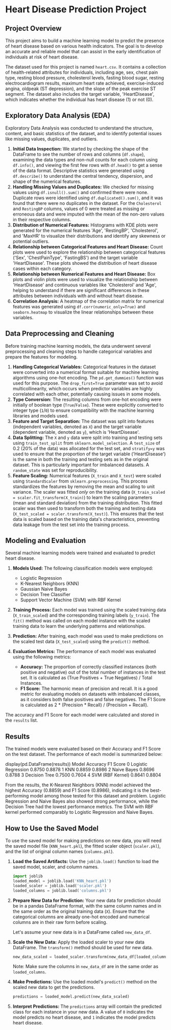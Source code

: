 # Heart Disease Prediction Project

## Project Overview

This project aims to build a machine learning model to predict the presence of heart disease based on various health indicators. The goal is to develop an accurate and reliable model that can assist in the early identification of individuals at risk of heart disease.

The dataset used for this project is named `heart.csv`. It contains a collection of health-related attributes for individuals, including age, sex, chest pain type, resting blood pressure, cholesterol levels, fasting blood sugar, resting electrocardiogram results, maximum heart rate achieved, exercise-induced angina, oldpeak (ST depression), and the slope of the peak exercise ST segment. The dataset also includes the target variable, 'HeartDisease', which indicates whether the individual has heart disease (1) or not (0).


## Exploratory Data Analysis (EDA)

Exploratory Data Analysis was conducted to understand the structure, content, and basic statistics of the dataset, and to identify potential issues like missing values, duplicates, and outliers.

1.  **Initial Data Inspection:** We started by checking the shape of the DataFrame to see the number of rows and columns (`df.shape`), examining the data types and non-null counts for each column using `df.info()`, and viewing the first few rows with `df.head()` to get a sense of the data format. Descriptive statistics were generated using `df.describe()` to understand the central tendency, dispersion, and shape of the numerical features.
2.  **Handling Missing Values and Duplicates:** We checked for missing values using `df.isnull().sum()` and confirmed there were none. Duplicate rows were identified using `df.duplicated().sum()`, and it was found that there were no duplicates in the dataset. For the `Cholesterol` and `RestingBP` columns, values of 0 were treated as missing or erroneous data and were imputed with the mean of the non-zero values in their respective columns.
3.  **Distribution of Numerical Features:** Histograms with KDE plots were generated for the numerical features 'Age', 'RestingBP', 'Cholesterol', and 'MaxHR' to visualize their distributions and identify any skewness or potential outliers.
4.  **Relationship between Categorical Features and Heart Disease:** Count plots were used to explore the relationship between categorical features ('Sex', 'ChestPainType', 'FastingBS') and the target variable 'HeartDisease'. These plots showed the distribution of heart disease cases within each category.
5.  **Relationship between Numerical Features and Heart Disease:** Box plots and violin plots were used to visualize the relationship between 'HeartDisease' and continuous variables like 'Cholesterol' and 'Age', helping to understand if there are significant differences in these attributes between individuals with and without heart disease.
6.  **Correlation Analysis:** A heatmap of the correlation matrix for numerical features was generated using `df.corr(numeric_only=True)` and `seaborn.heatmap` to visualize the linear relationships between these variables.


## Data Preprocessing and Cleaning

Before training machine learning models, the data underwent several preprocessing and cleaning steps to handle categorical variables and prepare the features for modeling.

1.  **Handling Categorical Variables:** Categorical features in the dataset were converted into a numerical format suitable for machine learning algorithms using one-hot encoding. The `pd.get_dummies()` function was used for this purpose. The `drop_first=True` parameter was set to avoid multicollinearity, which occurs when predictor variables are highly correlated with each other, potentially causing issues in some models.
2.  **Type Conversion:** The resulting columns from one-hot encoding were initially of boolean type (`True`/`False`). These were explicitly converted to integer type (`1`/`0`) to ensure compatibility with the machine learning libraries and models used.
3.  **Feature and Target Separation:** The dataset was split into features (independent variables, denoted as `X`) and the target variable (dependent variable, denoted as `y`), which is 'HeartDisease'.
4.  **Data Splitting:** The `X` and `y` data were split into training and testing sets using `train_test_split` from `sklearn.model_selection`. A `test_size` of 0.2 (20% of the data) was allocated for the test set, and `stratify=y` was used to ensure that the proportion of the target variable ('HeartDisease') is the same in both the training and testing sets as in the original dataset. This is particularly important for imbalanced datasets. A `random_state` was set for reproducibility.
5.  **Feature Scaling:** Numerical features (`X_train` and `X_test`) were scaled using `StandardScaler` from `sklearn.preprocessing`. This process standardizes the features by removing the mean and scaling to unit variance. The scaler was fitted *only* on the training data (`X_train_scaled = scaler.fit_transform(X_train)`) to learn the scaling parameters (mean and standard deviation) from the training distribution. This fitted scaler was then used to transform both the training and testing data (`X_test_scaled = scaler.transform(X_test)`). This ensures that the test data is scaled based on the training data's characteristics, preventing data leakage from the test set into the training process.


## Modeling and Evaluation

Several machine learning models were trained and evaluated to predict heart disease.

1.  **Models Used:** The following classification models were employed:
    *   Logistic Regression
    *   K-Nearest Neighbors (KNN)
    *   Gaussian Naive Bayes
    *   Decision Tree Classifier
    *   Support Vector Machine (SVM) with RBF Kernel

2.  **Training Process:** Each model was trained using the scaled training data (`X_train_scaled`) and the corresponding training labels (`y_train`). The `fit()` method was called on each model instance with the scaled training data to learn the underlying patterns and relationships.

3.  **Prediction:** After training, each model was used to make predictions on the scaled test data (`X_test_scaled`) using the `predict()` method.

4.  **Evaluation Metrics:** The performance of each model was evaluated using the following metrics:
    *   **Accuracy:** The proportion of correctly classified instances (both positive and negative) out of the total number of instances in the test set. It is calculated as (True Positives + True Negatives) / Total Instances.
    *   **F1 Score:** The harmonic mean of precision and recall. It is a good metric for evaluating models on datasets with imbalanced classes, as it considers both false positives and false negatives. The F1 Score is calculated as 2 \* (Precision \* Recall) / (Precision + Recall).

The accuracy and F1 Score for each model were calculated and stored in the `results` list.



## Results

The trained models were evaluated based on their Accuracy and F1 Score on the test dataset. The performance of each model is summarized below:


display(pd.DataFrame(results))
	Model	 Accuracy	 F1 Score
0	Logistic Regression	0.8750	0.8878
1	KNN	0.8859	0.8986
2	Naive Bayes	0.8696	0.8788
3	Decision Tree	0.7500	0.7604
4	SVM (RBF Kernel)	0.8641	0.8804



From the results, the K-Nearest Neighbors (KNN) model achieved the highest Accuracy (0.8859) and F1 Score (0.8986), indicating it is the best-performing model among those tested for this dataset and problem. Logistic Regression and Naive Bayes also showed strong performance, while the Decision Tree had the lowest performance metrics. The SVM with RBF kernel performed comparably to Logistic Regression and Naive Bayes.



## How to Use the Saved Model

To use the saved model for making predictions on new data, you will need the saved model file (`KNN_heart.pkl`), the fitted scaler object (`scaler.pkl`), and the list of original column names (`columns.pkl`).

1.  **Load the Saved Artifacts:** Use the `joblib.load()` function to load the saved model, scaler, and column names.

    ```python
    import joblib
    loaded_model = joblib.load('KNN_heart.pkl')
    loaded_scaler = joblib.load('scaler.pkl')
    loaded_columns = joblib.load('columns.pkl')
    ```

2.  **Prepare New Data for Prediction:** Your new data for prediction should be in a pandas DataFrame format, with the same column names and in the same order as the original training data (`X`). Ensure that the categorical columns are already one-hot encoded and numerical columns are in their raw form before scaling.

    Let's assume your new data is in a DataFrame called `new_data_df`.

3.  **Scale the New Data:** Apply the loaded scaler to your new data DataFrame. The `transform()` method should be used for new data.

    ```python
    new_data_scaled = loaded_scaler.transform(new_data_df[loaded_columns])
    ```
    Note: Make sure the columns in `new_data_df` are in the same order as `loaded_columns`.

4.  **Make Predictions:** Use the loaded model's `predict()` method on the scaled new data to get the predictions.

    ```python
    predictions = loaded_model.predict(new_data_scaled)
    ```

5.  **Interpret Predictions:** The `predictions` array will contain the predicted class for each instance in your new data. A value of `0` indicates the model predicts no heart disease, and `1` indicates the model predicts heart disease.

